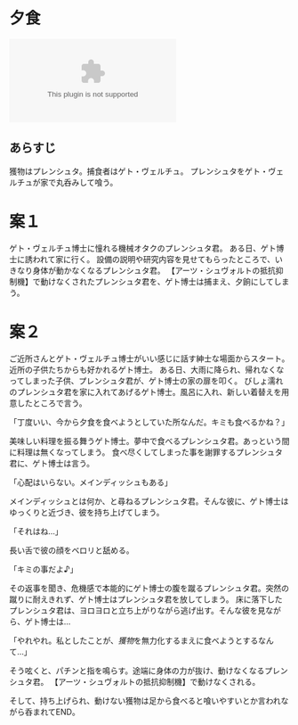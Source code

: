 # 夕食

<object type="application/x.oembed" data="https://twitter.com/wodnuyRnaiR/status/977500688279154688">
  <param name="lang" value="ja">
</object>

## あらすじ

獲物はプレンシュタ。捕食者はゲト・ヴェルチュ。
プレンシュタをゲト・ヴェルチュが家で丸呑みして喰う。

# 案１

ゲト・ヴェルチュ博士に憧れる機械オタクのプレンシュタ君。
ある日、ゲト博士に誘われて家に行く。
設備の説明や研究内容を見せてもらったところで、いきなり身体が動かなくなるプレンシュタ君。
【アーツ・シュヴォルトの抵抗抑制機】で動けなくされたプレンシュタ君を、ゲト博士は捕まえ、夕餉にしてしまう。

# 案２

ご近所さんとゲト・ヴェルチュ博士がいい感じに話す紳士な場面からスタート。
近所の子供たちからも好かれるゲト博士。
ある日、大雨に降られ、帰れなくなってしまった子供、プレンシュタ君が、ゲト博士の家の扉を叩く。
びしょ濡れのプレンシュタ君を家に入れてあげるゲト博士。風呂に入れ、新しい着替えを用意したところで言う。

「丁度いい、今から夕食を食べようとしていた所なんだ。キミも食べるかね？」

美味しい料理を振る舞うゲト博士。夢中で食べるプレンシュタ君。あっという間に料理は無くなってしまう。
食べ尽くしてしまった事を謝罪するプレンシュタ君に、ゲト博士は言う。

「心配はいらない。メインディッシュもある」

メインディッシュとは何か、と尋ねるプレンシュタ君。そんな彼に、ゲト博士はゆっくりと近づき、彼を持ち上げてしまう。

「それはね…」

長い舌で彼の顔をベロリと舐める。

「キミの事だよ♪」

その返事を聞き、危機感で本能的にゲト博士の腹を蹴るプレンシュタ君。突然の蹴りに耐えきれず、ゲト博士はプレンシュタ君を放してしまう。
床に落下したプレンシュタ君は、ヨロヨロと立ち上がりながら逃げ出す。そんな彼を見ながら、ゲト博士は…

「やれやれ。私としたことが、*獲物*を無力化するまえに食べようとするなんて…」

そう呟くと、パチンと指を鳴らす。途端に身体の力が抜け、動けなくなるプレンシュタ君。
【アーツ・シュヴォルトの抵抗抑制機】で動けなくされる。

そして、持ち上げられ、動けない獲物は足から食べると喰いやすいとか言われながら呑まれてEND。
